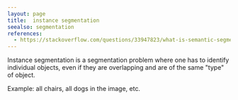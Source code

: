```yaml
---
layout: page
title:  instance segmentation
seealso: segmentation
references:
  - https://stackoverflow.com/questions/33947823/what-is-semantic-segmentation-compared-to-segmentation-and-scene-labeling
---
```

Instance segmentation is a segmentation problem where one has to identify
individual objects, even if they are overlapping and are of the same "type" of
object.

Example: all chairs, all dogs in the image, etc.
